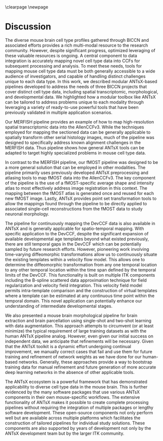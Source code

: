
\clearpage
\newpage

# Discussion

The diverse mouse brain cell type profiles gathered through BICCN and associated
efforts provides a rich multi-modal resource to the research community. However,
despite significant progress, optimized leveraging of these valuable resources
is ongoing. A central component to data integration is accurately mapping novel
cell type data into CCFs for subsequent
processing and analysis. To meet these needs, tools for mapping mouse cell type
data must be both generally accessible to a wide audience of investigators, and
capable of handling distinct challenges unique to each data type. In this work,
we described modular ANTsX-based pipelines developed to address the needs of
three BICCN projects that cover distinct cell type data, including spatial
transcriptomic, morphological, and developmental data.  We highlighted how a
modular toolbox like ANTsX can be tailored to address problems unique to each
modality through leveraging a variety of ready-to-use powerful tools that have
been previously validated in multiple application scenarios.

Our MERFISH pipeline provides an example of how to map high-resolution spatial
transcriptomic data into the AllenCCFv3.  While the techniques employed for
mapping the sectioned data can be generally applicable to spatially transform
other serial histology images, much of the pipeline was designed to specifically
address known alignment challenges in the MERFISH data. Thus pipeline shows how
general ANTsX tools can be adapted to target highly specialized problems in
mouse cell type data.

In contrast to the MERFISH pipeline, our fMOST pipeline was designed to be a
more general solution that can be employed in other modalities. The pipeline
primarily uses previously developed ANTsX preprocessing and atlasing tools to
map fMOST data into the AllenCCFv3. The key component of the pipeline is the use
of a fMOST-specific average shape and intensity atlas to most effectively
address image registration in this context.  The mapping between the fMOST atlas
is generated once and reused for each new fMOST image. Lastly, ANTsX provides
point set transformation tools to allow the mappings found through the pipeline
to be directly applied to associated single-cell reconstructions from the fMOST
data to study neuronal morphology. 

The pipeline for continuously mapping the DevCCF data is also available in ANTsX
and is generally applicable for spatio-temporal mapping. With specific
application to the DevCCF, despite the significant expansion of available
developmental age templates beyond what existed previously, there are still
temporal gaps in the DevCCF which can be potentially sampled by future research
efforts. However, pioneering work involving time-varying diffeomorphic
transformations allow us to continuously situate the existing templates within a
velocity flow model.  This allows one to determine the diffeomorphic
transformation from any one temporal location to any other temporal location
within the time span defined by the temporal limits of the DevCCF. This
functionality is built on multiple ITK components including the B-spline
scattered data approximation technique for field regularization and velocity
field integration. This velocity field model permits intra-template comparison
and the construction of virtual templates where a template can be estimated at
any continuous time point within the temporal domain.  This novel application
can potentially enhance our understanding of intermediate developmental stages.

We also presented a mouse brain morphological pipeline for brain extraction and
brain parcellation using single-shot and two-shot learning with data
augmentation.  This approach attempts to circumvent (or at least minimize) the
typical requirement of large training datasets as with the human ANTsX pipeline
analog. However, even given our initial success on independent data, we
anticipate that refinements will be necessary.  Given that the ANTsX toolkit is
a dynamic effort undergoing continual improvement, we manually correct cases
that fail and use them for future training and refinement of network weights as
we have done for our human-based networks.  Generally, these approaches provide
a way to bootstrap training data for manual refinement and future generation of
more accurate deep learning networks in the absence of other applicable tools.

The ANTsX ecosystem is a powerful framework that has demonstrated applicability
to diverse cell type data in the mouse brain. This is further evidenced by the
many software packages that use various ANTsX components in their own
mouse-specific workflows. The extensive functionality of ANTsX makes it possible
to create complete processing pipelines without requiring the integration of
multiple packages or lengthy software development. These open-source components
not only perform well but are available across multiple platforms which
facilitates the construction of tailored pipelines for individual study
solutions. These components are also supported by years of development not only
by the ANTsX development team but by the larger ITK community.
